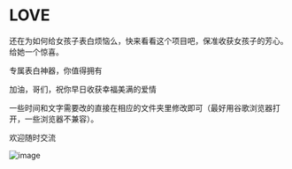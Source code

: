 # LOVE

还在为如何给女孩子表白烦恼么，快来看看这个项目吧，保准收获女孩子的芳心。给她一个惊喜。

专属表白神器，你值得拥有

加油，哥们，祝你早日收获幸福美满的爱情

一些时间和文字需要改的直接在相应的文件夹里修改即可（最好用谷歌浏览器打开，一些浏览器不兼容）。

欢迎随时交流

![image](https://github.com/jdl1999102/LOVE/blob/master/Image/LoveTree.png)

